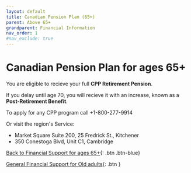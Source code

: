 ```yaml
---
layout: default
title: Canadian Pension Plan (65+)
parent: Above 65+
grandparent: Financial Information
nav_order: 1
#nav_exclude: true
---
```


# Canadian Pension Plan for ages 65+

You are eligible to recieve your full **CPP Retirement Pension**.

If you delay until age 70, you will recieve it with an increase, known as a **Post-Retirement Benefit**.

To apply for any CPP program call +1-800-277-9914 

Or visit the region's Service:
  * Market Square Suite 200, 25 Fredrick St., Kitchener
  * 350 Conestoga Blvd, Unit C1, Cambridge

[Back to Financial Support for ages 65+](./Above65.md){: .btn .btn-blue}

[General Financial Support for Old adults](./financialhelp.md){: .btn }
